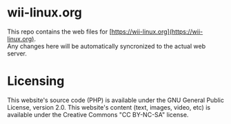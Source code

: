 # wii-linux.org

This repo contains the web files for [https://wii-linux.org](https://wii-linux.org).  
Any changes here will be automatically syncronized to the actual web server.

# Licensing
This website's source code (PHP) is available under the GNU General Public License, version 2.0.
This website's content (text, images, video, etc) is available under the Creative Commons "CC BY-NC-SA" license.

